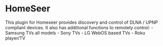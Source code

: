 # HomeSeer
This plugin for Homeseer provides discovery and control of DLNA / UPNP compliant devices.
It also has additional functions to remotely control:
	- Samsung TVs all models
	- Sony TVs
	- LG WebOS based TVs
	- Roku player/TV
